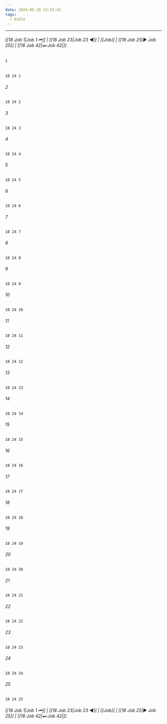 ```yaml
---
date: 2024-05-28 13:51:42
tags:
  - bible
---
```

___

###### [[18 Job 1|Job 1 ⏮]] | [[18 Job 23|Job 23 ◀]] | [[Job]] | [[18 Job 25|▶ Job 25]] | [[18 Job 42|⏭ Job 42|]]

###### 1
``` verse
18 24 1 
```
###### 2
``` verse
18 24 2 
```
###### 3
``` verse
18 24 3 
```
###### 4
``` verse
18 24 4 
```
###### 5
``` verse
18 24 5 
```
###### 6
``` verse
18 24 6 
```
###### 7
``` verse
18 24 7 
```
###### 8
``` verse
18 24 8 
```
###### 9
``` verse
18 24 9 
```
###### 10
``` verse
18 24 10 
```
###### 11
``` verse
18 24 11 
```
###### 12
``` verse
18 24 12 
```
###### 13
``` verse
18 24 13 
```
###### 14
``` verse
18 24 14 
```
###### 15
``` verse
18 24 15 
```
###### 16
``` verse
18 24 16 
```
###### 17
``` verse
18 24 17 
```
###### 18
``` verse
18 24 18 
```
###### 19
``` verse
18 24 19 
```
###### 20
``` verse
18 24 20 
```
###### 21
``` verse
18 24 21 
```
###### 22
``` verse
18 24 22 
```
###### 23
``` verse
18 24 23 
```
###### 24
``` verse
18 24 24 
```
###### 25
``` verse
18 24 25 
```

###### [[18 Job 1|Job 1 ⏮]] | [[18 Job 23|Job 23 ◀]] | [[Job]] | [[18 Job 25|▶ Job 25]] | [[18 Job 42|⏭ Job 42|]]

